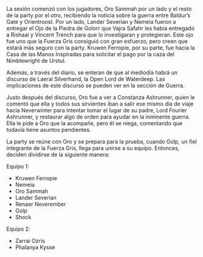 La sesión comenzó con los jugadores, Oro Sammah por un lado y el resto de la party por el otro, recibiendo la noticia sobre la guerra entre Baldur’s Gate y Orientroost. Por un lado, Lander Severian y Nemeia fueron a entregar el Ojo de la Piedra de Golorr que Vajra Safahr les había entregado a Rishaal y Vincent Trench para que lo investigaran y protegieran. Este ojo fue uno que la Fuerza Gris consiguió con gran esfuerzo, pero creen que estará más seguro con la party. Kruwen Ferropie, por su parte, fue hacia la Casa de las Manos Inspiradas para solicitar el pago por la caza del Nimblewright de Urstul.

Además, a través del diario, se enteran de que al mediodía habrá un discurso de Laeral Silverhand, la Open Lord de Waterdeep. Las implicaciones de este discurso se pueden ver en la sección de Guerra.

Justo después del discurso, Oro fue a ver a Constanza Ashrunner, quien le comentó que ella y todos sus sirvientes iban a salir ese mismo día de viaje hacia Neverwinter para intentar tomar el lugar de su padre, Lord Fourier Ashrunner, y restaurar algo de orden para ayudar en la inminente guerra. Ella le pide a Oro que la acompañe, pero él se niega, comentando que todavía tiene asuntos pendientes.

La party se reúne con Oro y se prepara para la prueba, cuando Golp, un fiel integrante de la Fuerza Gris, llega para unirse a su equipo. Entonces, deciden dividirse de la siguiente manera:

Equipo 1:

- Kruwen Ferropie
- Nemeia
- Oro Sammah
- Lander Severian
- Renaer Neverember
- Golp
- Shock 


Equipo 2:

- Zarrai Ozris
- Phalanya Kysse